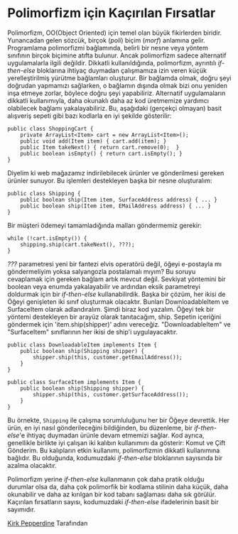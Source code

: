 # Polimorfizm için Kaçırılan Fırsatlar

Polimorfizm, OO(Object Oriented) için temel olan büyük fikirlerden biridir. Yunancadan gelen sözcük, birçok (*poli*) biçim (*morf*) anlamına gelir. Programlama polimorfizmi bağlamında, belirli bir nesne veya yöntem sınıfının birçok biçimine atıfta bulunur. Ancak polimorfizm sadece alternatif uygulamalarla ilgili değildir. Dikkatli kullanıldığında, polimorfizm, ayrıntılı *if-then-else* bloklarına ihtiyaç duymadan çalışmamıza izin veren küçük yerelleştirilmiş yürütme bağlamları oluşturur. Bir bağlamda olmak, doğru şeyi doğrudan yapmamızı sağlarken, o bağlamın dışında olmak bizi onu yeniden inşa etmeye zorlar, böylece doğru şeyi yapabiliriz. Alternatif uygulamaların dikkatli kullanımıyla, daha okunaklı daha az kod üretmemize yardımcı olabilecek bağlamı yakalayabiliriz. Bu, aşağıdaki (gerçekçi olmayan) basit alışveriş sepeti gibi bazı kodlarla en iyi şekilde gösterilir:

```
public class ShoppingCart {
    private ArrayList<Item> cart = new ArrayList<Item>();
    public void add(Item item) { cart.add(item); }
    public Item takeNext() { return cart.remove(0);  }
    public boolean isEmpty() { return cart.isEmpty(); }
}
```

Diyelim ki web mağazamız indirilebilecek ürünler ve gönderilmesi gereken ürünler sunuyor. Bu işlemleri destekleyen başka bir nesne oluşturalım:

```
public class Shipping {
    public boolean ship(Item item, SurfaceAddress address) { ... }
    public boolean ship(Item item, EMailAddress address) { ... }
}
```

Bir müşteri ödemeyi tamamladığında malları göndermemiz gerekir:

```
while (!cart.isEmpty()) {
    shipping.ship(cart.takeNext(), ???);
}
```

*???* parametresi yeni bir fantezi elvis operatörü değil, öğeyi e-postayla mı göndermeliyim yoksa salyangozla postalamalı mıyım? Bu soruyu cevaplamak için gereken bağlam artık mevcut değil. Sevkiyat yöntemini bir boolean veya enumda yakalayabilir ve ardından eksik parametreyi doldurmak için bir *if-then-else* kullanabilirdik. Başka bir çözüm, her ikisi de Öğeyi genişleten iki sınıf oluşturmak olacaktır. Bunları DownloadableItem ve SurfaceItem olarak adlandıralım. Şimdi biraz kod yazalım. Öğeyi tek bir yöntemi destekleyen bir arayüz olarak tanıtacağım, ship. Sepetin içeriğini göndermek için 'item.ship(shipper)' adını vereceğiz. "DownloadableItem" ve "SurfaceItem" sınıflarının her ikisi de ship'i uygulayacaktır.

```
public class DownloadableItem implements Item {
    public boolean ship(Shipping shipper) {
        shipper.ship(this, customer.getEmailAddress());
    }
}

public class SurfaceItem implements Item {
    public boolean ship(Shipping shipper) {
        shipper.ship(this, customer.getSurfaceAddress());
    }
}
```

Bu örnekte, `Shipping` ile çalışma sorumluluğunu her bir Öğeye devrettik. Her ürün, en iyi nasıl gönderileceğini bildiğinden, bu düzenleme, bir *if-then-else*'e ihtiyaç duymadan ürünle devam etmemizi sağlar. Kod ayrıca, genellikle birlikte iyi çalışan iki kalıbın kullanımını da gösterir: Komut ve Çift Gönderim. Bu kalıpların etkin kullanımı, polimorfizmin dikkatli kullanımına bağlıdır. Bu olduğunda, kodumuzdaki *if-then-else* bloklarının sayısında bir azalma olacaktır.

Polimorfizm yerine *if-then-else* kullanmanın çok daha pratik olduğu durumlar olsa da, daha çok polimorfik bir kodlama stilinin daha küçük, daha okunabilir ve daha az kırılgan bir kod tabanı sağlaması daha sık görülür. Kaçırılan fırsatların sayısı, kodumuzdaki *if-then-else* ifadelerinin basit bir sayımıdır.

[Kirk Pepperdine](http://programmer.97things.oreilly.com/wiki/index.php/Kirk_Pepperdine) Tarafından
